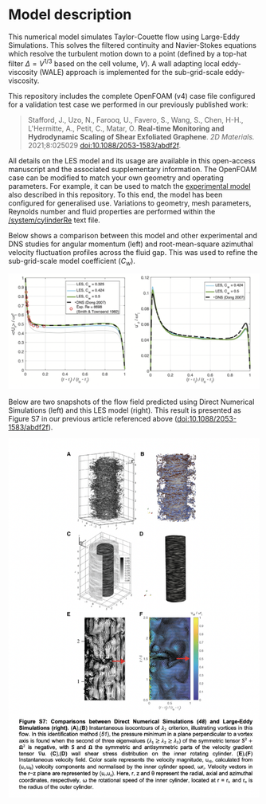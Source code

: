 # Model description

This numerical model simulates Taylor-Couette flow using Large-Eddy Simulations. This solves the filtered continuity and Navier-Stokes equations which resolve the turbulent motion down to a point (defined by a top-hat filter $\Delta = V^{1/3}$ based on the cell volume, $V$). A wall adapting local eddy-viscosity (WALE) approach is implemented for the sub-grid-scale eddy-viscosity.

This repository includes the complete OpenFOAM (v4) case file configured for a validation test case we performed in our previously published work:

> Stafford, J., Uzo, N., Farooq, U., Favero, S., Wang, S., Chen, H-H., L'Hermitte, A., Petit, C., Matar, O. **Real-time Monitoring and Hydrodynamic Scaling of Shear Exfoliated Graphene**. _2D Materials._ 2021;8:025029 [doi:10.1088/2053-1583/abdf2f](https://doi.org/10.1088/2053-1583/abdf2f).

All details on the LES model and its usage are available in this open-access manuscript and the associated supplementary information. The OpenFOAM case can be modified to match your own geometry and operating parameters. For example, it can be used to match the [experimental model](https://github.com/stafforj/Taylor-Couette-Flow/tree/main/Experimental-model) also described in this repository. To this end, the model has been configured for generalised use. Variations to geometry, mesh parameters, Reynolds number and fluid properties are performed within the [/system/cylinderRe](./TaylorCouette-LES/system/cylinderRe) text file.  

Below shows a comparison between this model and other experimental and DNS studies for angular momentum (left) and root-mean-square azimuthal velocity fluctuation profiles across the fluid gap. This was used to refine the sub-grid-scale model coefficient ($C_w$).

![LES-validation](./LES-validation.png)

Below are two snapshots of the flow field predicted using Direct Numerical Simulations (left) and this LES model (right). This result is presented as Figure S7 in our previous article referenced above ([doi:10.1088/2053-1583/abdf2f](https://doi.org/10.1088/2053-1583/abdf2f)).

![LESvsDNS](./LESmodel-vs-DNS.png)
